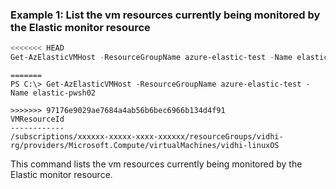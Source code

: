 ### Example 1: List the vm resources currently being monitored by the Elastic monitor resource
```powershell
<<<<<<< HEAD
Get-AzElasticVMHost -ResourceGroupName azure-elastic-test -Name elastic-pwsh02
```

```output
=======
PS C:\> Get-AzElasticVMHost -ResourceGroupName azure-elastic-test -Name elastic-pwsh02

>>>>>>> 97176e9029ae7684a4ab56b6bec6966b134d4f91
VMResourceId
------------
/subscriptions/xxxxxx-xxxxx-xxxx-xxxxxx/resourceGroups/vidhi-rg/providers/Microsoft.Compute/virtualMachines/vidhi-linuxOS
```

This command lists the vm resources currently being monitored by the Elastic monitor resource.

